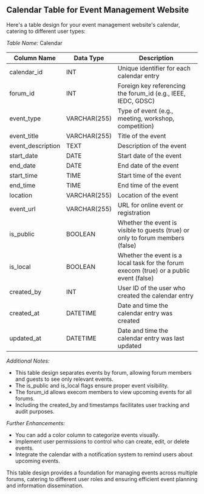 ## Calendar Table for Event Management Website

Here's a table design for your event management website's calendar, catering to different user types:

*Table Name:* Calendar

| Column Name | Data Type | Description |
|---|---|---|
| calendar_id | INT | Unique identifier for each calendar entry |
| forum_id | INT | Foreign key referencing the forum_id (e.g., IEEE, IEDC, GDSC) |
| event_type | VARCHAR(255) | Type of event (e.g., meeting, workshop, competition) |
| event_title | VARCHAR(255) | Title of the event |
| event_description | TEXT | Description of the event |
| start_date | DATE | Start date of the event |
| end_date | DATE | End date of the event |
| start_time | TIME | Start time of the event |
| end_time | TIME | End time of the event |
| location | VARCHAR(255) | Location of the event |
| event_url | VARCHAR(255) | URL for online event or registration |
| is_public | BOOLEAN | Whether the event is visible to guests (true) or only to forum members (false) |
| is_local | BOOLEAN | Whether the event is a local task for the forum execom (true) or a public event (false) |
| created_by | INT | User ID of the user who created the calendar entry |
| created_at | DATETIME | Date and time the calendar entry was created |
| updated_at | DATETIME | Date and time the calendar entry was last updated |

*Additional Notes:*

* This table design separates events by forum, allowing forum members and guests to see only relevant events.
* The is_public and is_local flags ensure proper event visibility.
* The forum_id allows execom members to view upcoming events for all forums.
* Including the created_by and timestamps facilitates user tracking and audit purposes.

*Further Enhancements:*

* You can add a color column to categorize events visually.
* Implement user permissions to control who can create, edit, or delete events.
* Integrate the calendar with a notification system to remind users about upcoming events.

This table design provides a foundation for managing events across multiple forums, catering to different user roles and ensuring efficient event planning and information dissemination.